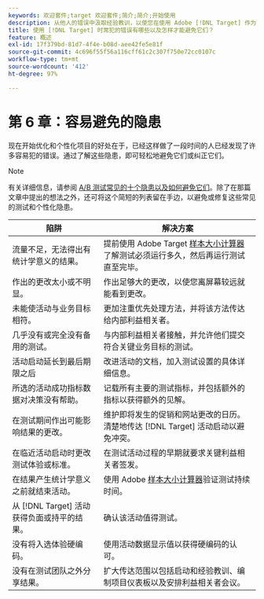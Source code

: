 ```yaml
---
keywords: 欢迎套件;target 欢迎套件;简介;简介;开始使用
description: 从他人的错误中汲取经验教训，以使您在使用 Adobe [!DNL Target] 作为测试和个性化策略的一部分时不犯相同的错误。
title: 使用 [!DNL Target] 时常犯的错误有哪些以及怎样才能避免它们？
feature: 概述
exl-id: 17f379bd-81d7-4f4e-b08d-aee42fe5e81f
source-git-commit: 4c696f55f56a116cff61c2c307f750e72cc0107c
workflow-type: tm+mt
source-wordcount: '412'
ht-degree: 97%

---
```


# 第 6 章：容易避免的隐患

现在开始优化和个性化项目的好处在于，已经这样做了一段时间的人已经发现了许多容易犯的错误。通过了解这些隐患，即可轻松地避免它们或纠正它们。

>[!NOTE]
>
>有关详细信息，请参阅 [A/B 测试常见的十个隐患以及如何避免它们](/help/c-activities/t-test-ab/common-ab-testing-pitfalls.md)。除了在那篇文章中提出的想法之外，还可将这个简短的列表留在手边，以避免或修复这些常见的测试和个性化隐患。

| 陷阱 | 解决方案 |
| --- | --- |
| 流量不足，无法得出有统计学意义的结果。 | 提前使用 Adobe Target [样本大小计算器](https://experienceleague.adobe.com/tools/calculator/testcalculator.html)了解测试必须运行多久，然后再运行测试直至完毕。 |
| 作出的更改太小或不明显。 | 作出足够大的更改，以使您离屏幕较远就能看到更改。 |
| 未能使活动与业务目标相符。 | 更加注重优先处理方法，并将该方法传达给内部利益相关者。 |
| 几乎没有或完全没有备用的测试。 | 与内部利益相关者接触，并允许他们提交符合关键业务目标的测试。 |
| 活动启动延长到最后期限之后 | 改进活动的文档，加入测试设置的具体详细信息。 |
| 所选的活动成功指标数据对决策没有帮助。 | 记载所有主要的测试指标，并包括额外的指标以获得额外的见解。 |
| 在测试期间作出可能影响结果的更改。 | 维护即将发生的促销和网站更改的日历。清楚地传达 [!DNL Target] 活动启动以避免冲突。 |
| 在临近活动启动时更改测试体验或标准。 | 在测试活动过程的早期就要求关键利益相关者签发。 |
| 在结果产生统计学意义之前就结束活动。 | 使用 Adobe [样本大小计算器](https://experienceleague.adobe.com/tools/calculator/testcalculator.html)验证测试持续时间。 |
| 从 [!DNL Target] 活动获得负面或持平的结果。 | 确认该活动值得测试。 |
| 没有将入选体验硬编码。 | 使用活动数据显示值以获得硬编码的认可。 |
| 没有在测试团队之外分享结果。 | 扩大传达范围以包括启动和经验教训、编制项目仪表板以及安排利益相关者会议。 |
